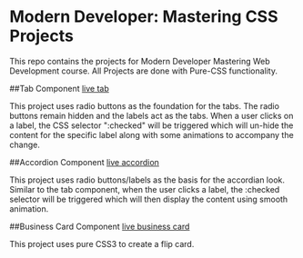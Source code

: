 # Modern Developer: Mastering CSS Projects
This repo contains the projects for Modern Developer Mastering Web Development course. All Projects are done with Pure-CSS functionality.

##Tab Component
[live tab](https://jjs88.github.io/MD-mastering-css-projects/tabs-component)

This project uses radio buttons as the foundation for the tabs. The radio buttons remain hidden and the labels act as the tabs. When a user clicks on a label, the CSS selector ":checked" will be triggered which will un-hide the content for the specific label along with some animations to accompany the change.

##Accordion Component
[live accordion](https://jjs88.github.io/MD-mastering-css-projects/accordion-component)

This project uses radio buttons/labels as the basis for the accordian look. Similar to the tab component, when the user clicks a label, the :checked selector will be triggered which will then display the content using smooth animation.

##Business Card Component
[live business card](https://jjs88.github.io/MD-mastering-css-projects/business-card-component)

This project uses pure CSS3 to create a flip card.